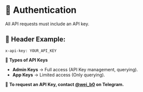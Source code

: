# 🔑 Authentication

All API requests must include an API key.

## 🔹 Header Example:
```http
x-api-key: YOUR_API_KEY
```

🔐 **Types of API Keys**
- **Admin Keys** → Full access (API Key management, querying).
- **App Keys** → Limited access (Only querying).

📩 **To request an API Key, contact [@wei_b0](https://t.me/wei_b0) on Telegram.**
